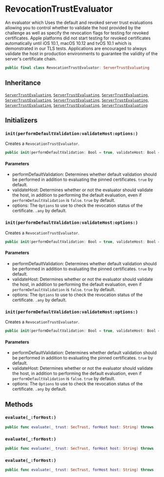 # RevocationTrustEvaluator

An evaluator which Uses the default and revoked server trust evaluations allowing you to control whether to validate
the host provided by the challenge as well as specify the revocation flags for testing for revoked certificates.
Apple platforms did not start testing for revoked certificates automatically until iOS 10.1, macOS 10.12 and tvOS
10.1 which is demonstrated in our TLS tests. Applications are encouraged to always validate the host in production
environments to guarantee the validity of the server's certificate chain.

``` swift
public final class RevocationTrustEvaluator: ServerTrustEvaluating 
```

## Inheritance

[`ServerTrustEvaluating`](/ServerTrustEvaluating), [`ServerTrustEvaluating`](/ServerTrustEvaluating), [`ServerTrustEvaluating`](/ServerTrustEvaluating), [`ServerTrustEvaluating`](/ServerTrustEvaluating), [`ServerTrustEvaluating`](/ServerTrustEvaluating), [`ServerTrustEvaluating`](/ServerTrustEvaluating), [`ServerTrustEvaluating`](/ServerTrustEvaluating), [`ServerTrustEvaluating`](/ServerTrustEvaluating), [`ServerTrustEvaluating`](/ServerTrustEvaluating)

## Initializers

### `init(performDefaultValidation:validateHost:options:)`

Creates a `RevocationTrustEvaluator`.

``` swift
public init(performDefaultValidation: Bool = true, validateHost: Bool = true, options: Options = .any) 
```

> 

#### Parameters

  - performDefaultValidation: Determines whether default validation should be performed in addition to evaluating the pinned certificates. `true` by default.
  - validateHost: Determines whether or not the evaluator should validate the host, in addition to performing the default evaluation, even if `performDefaultValidation` is `false`. `true` by default.
  - options: The `Options` to use to check the revocation status of the certificate. `.any` by default.

### `init(performDefaultValidation:validateHost:options:)`

Creates a `RevocationTrustEvaluator`.

``` swift
public init(performDefaultValidation: Bool = true, validateHost: Bool = true, options: Options = .any) 
```

> 

#### Parameters

  - performDefaultValidation: Determines whether default validation should be performed in addition to evaluating the pinned certificates. `true` by default.
  - validateHost: Determines whether or not the evaluator should validate the host, in addition to performing the default evaluation, even if `performDefaultValidation` is `false`. `true` by default.
  - options: The `Options` to use to check the revocation status of the certificate. `.any` by default.

### `init(performDefaultValidation:validateHost:options:)`

Creates a `RevocationTrustEvaluator`.

``` swift
public init(performDefaultValidation: Bool = true, validateHost: Bool = true, options: Options = .any) 
```

> 

#### Parameters

  - performDefaultValidation: Determines whether default validation should be performed in addition to evaluating the pinned certificates. `true` by default.
  - validateHost: Determines whether or not the evaluator should validate the host, in addition to performing the default evaluation, even if `performDefaultValidation` is `false`. `true` by default.
  - options: The `Options` to use to check the revocation status of the certificate. `.any` by default.

## Methods

### `evaluate(_:forHost:)`

``` swift
public func evaluate(_ trust: SecTrust, forHost host: String) throws 
```

### `evaluate(_:forHost:)`

``` swift
public func evaluate(_ trust: SecTrust, forHost host: String) throws 
```

### `evaluate(_:forHost:)`

``` swift
public func evaluate(_ trust: SecTrust, forHost host: String) throws 
```
